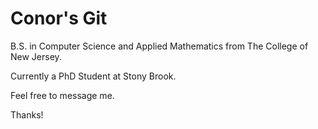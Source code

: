 Conor's Git
=========

B.S. in Computer Science and Applied Mathematics from The College of New 
Jersey.

Currently a PhD Student at Stony Brook.

Feel free to message me.

Thanks!
